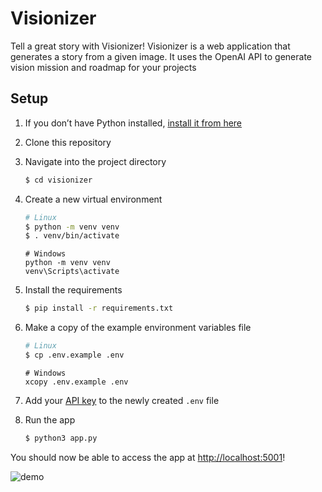 # Visionizer

Tell a great story with Visionizer! Visionizer is a web application that generates a story from a given image. It uses the OpenAI API to generate vision mission and roadmap for your projects

## Setup

1. If you don’t have Python installed, [install it from here](https://www.python.org/downloads/)

2. Clone this repository

3. Navigate into the project directory

   ```bash
   $ cd visionizer
   ```

4. Create a new virtual environment

   ```bash
   # Linux
   $ python -m venv venv
   $ . venv/bin/activate
   ```

   ```shell
   # Windows
   python -m venv venv
   venv\Scripts\activate
   ```

5. Install the requirements

   ```bash
   $ pip install -r requirements.txt
   ```

6. Make a copy of the example environment variables file

   ```bash
   # Linux
   $ cp .env.example .env
   ```

   ```shell
   # Windows
   xcopy .env.example .env
   ```

7. Add your [API key](https://beta.openai.com/account/api-keys) to the newly created `.env` file

8. Run the app

   ```bash
   $ python3 app.py
   ```
You should now be able to access the app at [http://localhost:5001](http://localhost:5001)! 

   ![demo](https://user-images.githubusercontent.com/59533593/173504130-6b36bad6-267a-45b2-96b9-14abe9493ad1.gif)



